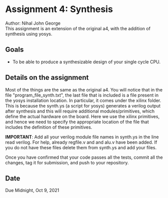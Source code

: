 # Assignment 4: Synthesis  
Author: Nihal John George  
This assignment is an extension of the original a4, with the addition of synthesis using yosys.

## Goals

- To be able to produce a synthesizable design of your single cycle CPU.

## Details on the assignment

Most of the things are the same as the original a4. You will notice that in the file "program_file_synth.txt", the last file that is included is a file present in the yosys installation location. In particular, it comes under the xilinx folder. This is because the synth.ys (a script for yosys) generates a verilog output after synthesis and this will require additional modules/primitives, which define the actual hardware on the board. Here we use the xilinx primitives, and hence we need to specify the appropriate location of the file that includes the definition of these primitives.

**IMPORTANT**: Add all your verilog module file names in synth.ys in the line read verilog. For help, already regfile.v and and alu.v have been added. If you do not have these files delete them from synth.ys and add your files.

Once you have confirmed that your code passes all the tests, commit all the changes, tag it for submission, and push to your repository.

## Date

Due Midnight, Oct 9, 2021
